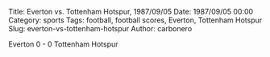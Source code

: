 Title: Everton vs. Tottenham Hotspur, 1987/09/05
Date: 1987/09/05 00:00
Category: sports
Tags: football, football scores, Everton, Tottenham Hotspur
Slug: everton-vs-tottenham-hotspur
Author: carbonero


Everton 0 - 0 Tottenham Hotspur
